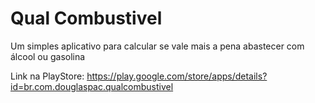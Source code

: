 # Qual Combustivel
Um simples aplicativo para calcular se vale mais a pena abastecer com álcool ou gasolina

Link na PlayStore: https://play.google.com/store/apps/details?id=br.com.douglaspac.qualcombustivel

